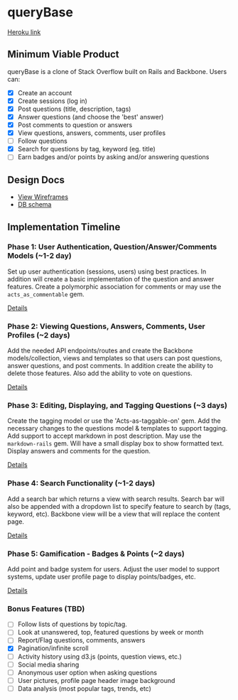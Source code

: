 # queryBase

[Heroku link][heroku]

[heroku]: http://querybase.herokuapp.com/

## Minimum Viable Product
queryBase is a clone of Stack Overflow built on Rails and Backbone. Users can:

- [x] Create an account
- [x] Create sessions (log in)
- [x] Post questions (title, description, tags)
- [x] Answer questions (and choose the 'best' answer)
- [x] Post comments to question or answers
- [x] View questions, answers, comments, user profiles
- [ ] Follow questions
- [x] Search for questions by tag, keyword (eg. title)
- [ ] Earn badges and/or points by asking and/or answering questions

## Design Docs
* [View Wireframes][views]
* [DB schema][schema]

[views]: ./project_proposal/docs/views.md
[schema]: ./project_proposal/docs/schema.md

## Implementation Timeline

### Phase 1: User Authentication, Question/Answer/Comments Models (~1-2 day)
Set up user authentication (sessions, users) using best practices. In addition
will create a basic implementation of the question and answer features. Create a
polymorphic association for comments or may use the `acts_as_commentable` gem.

[Details][phase-one]

### Phase 2: Viewing Questions, Answers, Comments, User Profiles (~2 days)
Add the needed API endpoints/routes and create the Backbone models/collection,
views and templates so that users can post questions, answer questions, and post
comments. In addition create the ability to delete those features. Also add the
ability to vote on questions.

[Details][phase-two]

### Phase 3: Editing, Displaying, and Tagging Questions (~3 days)

Create the tagging model or use the 'Acts-as-taggable-on' gem. Add the necessary
changes to the questions model & templates to support tagging. Add support to
accept markdown in post description. May use the `markdown-rails` gem. Will have a
small display box to show formatted text. Display answers and comments for the question.

[Details][phase-three]

### Phase 4: Search Functionality (~1-2 days)

Add a search bar which returns a view with search results. Search bar will also
be appended with a dropdown list to specify feature to search by (tags, keyword, etc).
Backbone view will be a view that will replace the content page.

[Details][phase-four]

### Phase 5: Gamification - Badges & Points (~2 days)

Add point and badge system for users. Adjust the user model to support systems,
update user profile page to display points/badges, etc.

[Details][phase-five]

### Bonus Features (TBD)
- [ ] Follow lists of questions by topic/tag.
- [ ] Look at unanswered, top, featured questions by week or month
- [ ] Report/Flag questions, comments, answers
- [x] Pagination/infinite scroll
- [ ] Activity history using d3.js (points, question views, etc.)
- [ ] Social media sharing
- [ ] Anonymous user option when asking questions
- [ ] User pictures, profile page header image background
- [ ] Data analysis (most popular tags, trends, etc)

[phase-one]: ./project_proposal/docs/phases/phase1.md
[phase-two]: ./project_proposal/docs/phases/phase2.md
[phase-three]: ./project_proposal/docs/phases/phase3.md
[phase-four]: ./project_proposal/docs/phases/phase4.md
[phase-five]: ./project_proposal/docs/phases/phase5.md

